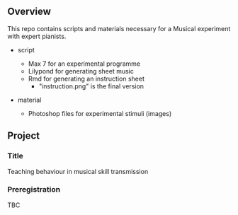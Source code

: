 ## Overview
This repo contains scripts and materials necessary for a Musical experiment with expert pianists.
- script
    + Max 7 for an experimental programme
    + Lilypond for generating sheet music
    + Rmd for generating an instruction sheet
        + "instruction.png" is the final version
    
- material
    + Photoshop files for experimental stimuli (images)

## Project
### Title
Teaching behaviour in musical skill transmission

### Preregistration
TBC